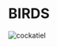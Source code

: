 # BIRDS
![cockatiel](https://github.com/THARAN2007/BIRDS/assets/143477010/96e511b9-b6f2-419c-af32-4e054af36ddc)
